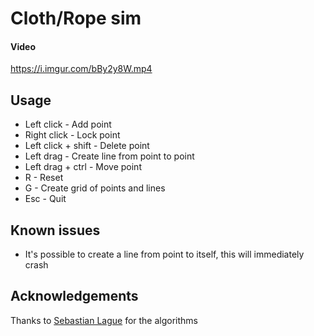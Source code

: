 # Cloth/Rope sim

#### Video
https://i.imgur.com/bBy2y8W.mp4

## Usage

* Left click - Add point
* Right click - Lock point
* Left click + shift - Delete point
* Left drag - Create line from point to point
* Left drag + ctrl - Move point 
* R - Reset
* G - Create grid of points and lines
* Esc - Quit

## Known issues

* It's possible to create a line from point to itself, this will immediately crash

## Acknowledgements 

Thanks to [Sebastian Lague](https://www.patreon.com/SebastianLague) for the algorithms